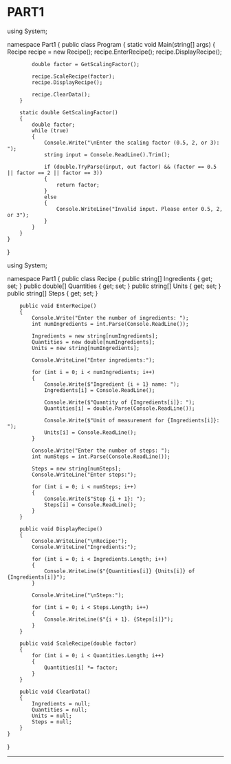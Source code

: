 # PART1
using System;

namespace Part1
{
    public class Program
    {
        static void Main(string[] args)
        {
            Recipe recipe = new Recipe();
            recipe.EnterRecipe();
            recipe.DisplayRecipe();

            double factor = GetScalingFactor();

            recipe.ScaleRecipe(factor);
            recipe.DisplayRecipe();

            recipe.ClearData();
        }

        static double GetScalingFactor()
        {
            double factor;
            while (true)
            {
                Console.Write("\nEnter the scaling factor (0.5, 2, or 3): ");
                string input = Console.ReadLine().Trim();

                if (double.TryParse(input, out factor) && (factor == 0.5 || factor == 2 || factor == 3))
                {
                    return factor;
                }
                else
                {
                    Console.WriteLine("Invalid input. Please enter 0.5, 2, or 3");
                }
            }
        }
    }
}

using System;

namespace Part1
{
    public class Recipe
    {
        public string[] Ingredients { get; set; }
        public double[] Quantities { get; set; }
        public string[] Units { get; set; }
        public string[] Steps { get; set; }

        public void EnterRecipe()
        {
            Console.Write("Enter the number of ingredients: ");
            int numIngredients = int.Parse(Console.ReadLine());

            Ingredients = new string[numIngredients];
            Quantities = new double[numIngredients];
            Units = new string[numIngredients];

            Console.WriteLine("Enter ingredients:");
            
            for (int i = 0; i < numIngredients; i++)
            {
                Console.Write($"Ingredient {i + 1} name: ");
                Ingredients[i] = Console.ReadLine();

                Console.Write($"Quantity of {Ingredients[i]}: ");
                Quantities[i] = double.Parse(Console.ReadLine());

                Console.Write($"Unit of measurement for {Ingredients[i]}: ");
                Units[i] = Console.ReadLine();
            }

            Console.Write("Enter the number of steps: ");
            int numSteps = int.Parse(Console.ReadLine());

            Steps = new string[numSteps];
            Console.WriteLine("Enter steps:");

            for (int i = 0; i < numSteps; i++)
            {
                Console.Write($"Step {i + 1}: ");
                Steps[i] = Console.ReadLine();
            }
        }

        public void DisplayRecipe()
        {
            Console.WriteLine("\nRecipe:");
            Console.WriteLine("Ingredients:");

            for (int i = 0; i < Ingredients.Length; i++)
            {
                Console.WriteLine($"{Quantities[i]} {Units[i]} of {Ingredients[i]}");
            }

            Console.WriteLine("\nSteps:");
            
            for (int i = 0; i < Steps.Length; i++)
            {
                Console.WriteLine($"{i + 1}. {Steps[i]}");
            }
        }

        public void ScaleRecipe(double factor)
        {
            for (int i = 0; i < Quantities.Length; i++)
            {
                Quantities[i] *= factor;
            }
        }

        public void ClearData()
        {
            Ingredients = null;
            Quantities = null;
            Units = null;
            Steps = null;
        }
    }
}
****
